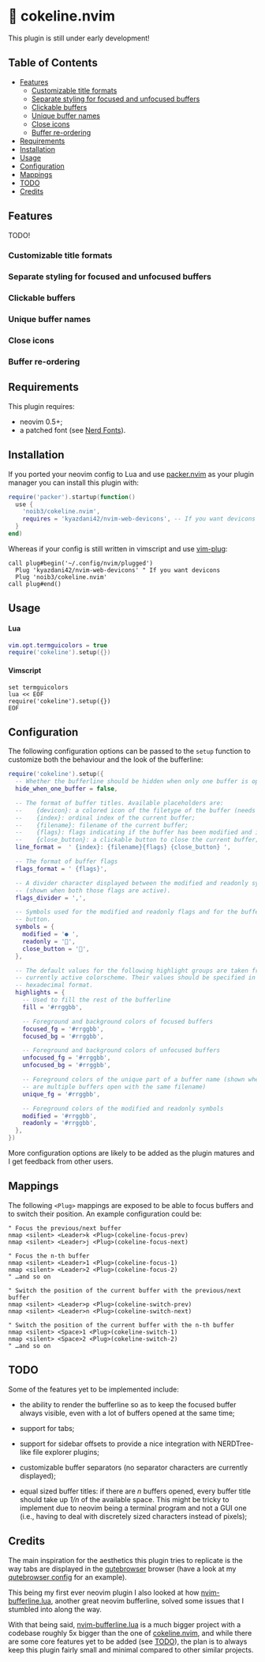 # :nose: cokeline.nvim

This plugin is still under early development!

## Table of Contents

- [Features](#features)
  - [Customizable title formats](#customizable-title-formats)
  - [Separate styling for focused and unfocused buffers](#separate-styling-for-focused-and-unfocused-buffers)
  - [Clickable buffers](#clickable-buffers)
  - [Unique buffer names](#unique-buffer-names)
  - [Close icons](#close-icons)
  - [Buffer re-ordering](#buffer-re-ordering)
- [Requirements](#requirements)
- [Installation](#installation)
- [Usage](#usage)
- [Configuration](#configuration)
- [Mappings](#mappings)
- [TODO](#todo)
- [Credits](#credits)

## Features

TODO!

### Customizable title formats

### Separate styling for focused and unfocused buffers

### Clickable buffers

### Unique buffer names

### Close icons

### Buffer re-ordering

## Requirements

This plugin requires:

- neovim 0.5+;
- a patched font (see [Nerd Fonts](https://www.nerdfonts.com/)).

## Installation

If you ported your neovim config to Lua and use
[packer.nvim](https://github.com/wbthomason/packer.nvim) as your plugin
manager you can install this plugin with:

```lua
require('packer').startup(function()
  use {
    'noib3/cokeline.nvim',
    requires = 'kyazdani42/nvim-web-devicons', -- If you want devicons
  }
end)
```

Whereas if your config is still written in vimscript and use
[vim-plug](https://github.com/junegunn/vim-plug):

```vim
call plug#begin('~/.config/nvim/plugged')
  Plug 'kyazdani42/nvim-web-devicons' " If you want devicons
  Plug 'noib3/cokeline.nvim'
call plug#end()
```

## Usage

#### Lua

``` lua
vim.opt.termguicolors = true
require('cokeline').setup({})
```

#### Vimscript

``` vim
set termguicolors
lua << EOF
require('cokeline').setup({})
EOF
```

## Configuration

The following configuration options can be passed to the `setup` function to
customize both the behaviour and the look of the bufferline:

```lua
require('cokeline').setup({
  -- Whether the bufferline should be hidden when only one buffer is opened
  hide_when_one_buffer = false,

  -- The format of buffer titles. Available placeholders are:
  --    {devicon}: a colored icon of the filetype of the buffer (needs 'kyazdani42/nvim-web-devicons');
  --    {index}: ordinal index of the current buffer;
  --    {filename}: filename of the current buffer;
  --    {flags}: flags indicating if the buffer has been modified and if it is readonly;
  --    {close_button}: a clickable button to close the current buffer;
  line_format =  ' {index}: {filename}{flags} {close_button} ',

  -- The format of buffer flags
  flags_format = ' {flags}',

  -- A divider character displayed between the modified and readonly symbols
  -- (shown when both those flags are active).
  flags_divider = ',',

  -- Symbols used for the modified and readonly flags and for the buffer close
  -- button.
  symbols = {
    modified = '● ',
    readonly = '',
    close_button = '',
  },

  -- The default values for the following highlight groups are taken from the
  -- currently active colorscheme. Their values should be specified in
  -- hexadecimal format.
  highlights = {
    -- Used to fill the rest of the bufferline
    fill = '#rrggbb',

    -- Foreground and background colors of focused buffers
    focused_fg = '#rrggbb',
    focused_bg = '#rrggbb',

    -- Foreground and background colors of unfocused buffers
    unfocused_fg = '#rrggbb',
    unfocused_bg = '#rrggbb',

    -- Foreground colors of the unique part of a buffer name (shown when there
    -- are multiple buffers open with the same filename)
    unique_fg = '#rrggbb',

    -- Foreground colors of the modified and readonly symbols
    modified = '#rrggbb',
    readonly = '#rrggbb',
  },
})
```

More configuration options are likely to be added as the plugin matures and I
get feedback from other users.


## Mappings

The following `<Plug>` mappings are exposed to be able to focus buffers and to
switch their position. An example configuration could be:

``` vim
" Focus the previous/next buffer
nmap <silent> <Leader>k <Plug>(cokeline-focus-prev)
nmap <silent> <Leader>j <Plug>(cokeline-focus-next)

" Focus the n-th buffer
nmap <silent> <Leader>1 <Plug>(cokeline-focus-1)
nmap <silent> <Leader>2 <Plug>(cokeline-focus-2)
" …and so on

" Switch the position of the current buffer with the previous/next buffer
nmap <silent> <Leader>p <Plug>(cokeline-switch-prev)
nmap <silent> <Leader>n <Plug>(cokeline-switch-next)

" Switch the position of the current buffer with the n-th buffer
nmap <silent> <Space>1 <Plug>(cokeline-switch-1)
nmap <silent> <Space>2 <Plug>(cokeline-switch-2)
" …and so on
```

## TODO

Some of the features yet to be implemented include:

  - the ability to render the bufferline so as to keep the focused buffer
  always visible, even with a lot of buffers opened at the same time;

  - support for tabs;

  - support for sidebar offsets to provide a nice integration with
  NERDTree-like file explorer plugins;

  - customizable buffer separators (no separator characters are currently
  displayed);

  - equal sized buffer titles: if there are *n* buffers opened, every buffer
  title should take up *1/n* of the available space. This might be tricky to
  implement due to neovim being a terminal program and not a GUI one (i.e.,
  having to deal with discretely sized characters instead of pixels);

## Credits

The main inspiration for the aesthetics this plugin tries to replicate is the
way tabs are displayed in the
[qutebrowser](https://github.com/qutebrowser/qutebrowser) browser (have a look
at my [qutebrowser
config](https://github.com/noib3/dotfiles/blob/master/machines/blade/screenshots/qutebrowser.png)
for an example).

This being my first ever neovim plugin I also looked at how
[nvim-bufferline.lua](https://github.com/akinsho/nvim-bufferline.lua),
another great neovim bufferline, solved some issues that I stumbled into along
the way.

With that being said,
[nvim-bufferline.lua](https://github.com/akinsho/nvim-bufferline.lua) is a much
bigger project with a codebase roughly 5x bigger than the one of
[cokeline.nvim](https://github.com/noib3/cokeline.nvim), and while there are
some core features yet to be added (see [TODO](#todo)), the plan is to always
keep this plugin fairly small and minimal compared to other similar projects.
